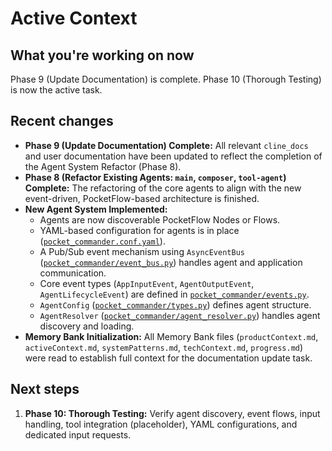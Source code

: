 # Active Context

## What you're working on now
Phase 9 (Update Documentation) is complete.
Phase 10 (Thorough Testing) is now the active task.

## Recent changes
- **Phase 9 (Update Documentation) Complete:** All relevant `cline_docs` and user documentation have been updated to reflect the completion of the Agent System Refactor (Phase 8).
- **Phase 8 (Refactor Existing Agents: `main`, `composer`, `tool-agent`) Complete:** The refactoring of the core agents to align with the new event-driven, PocketFlow-based architecture is finished.
- **New Agent System Implemented:**
    - Agents are now discoverable PocketFlow Nodes or Flows.
    - YAML-based configuration for agents is in place ([`pocket_commander.conf.yaml`](pocket_commander.conf.yaml:1)).
    - A Pub/Sub event mechanism using `AsyncEventBus` ([`pocket_commander/event_bus.py`](pocket_commander/event_bus.py:1)) handles agent and application communication.
    - Core event types (`AppInputEvent`, `AgentOutputEvent`, `AgentLifecycleEvent`) are defined in [`pocket_commander/events.py`](pocket_commander/events.py:1).
    - `AgentConfig` ([`pocket_commander/types.py`](pocket_commander/types.py:1)) defines agent structure.
    - `AgentResolver` ([`pocket_commander/agent_resolver.py`](pocket_commander/agent_resolver.py:1)) handles agent discovery and loading.
- **Memory Bank Initialization:** All Memory Bank files (`productContext.md`, `activeContext.md`, `systemPatterns.md`, `techContext.md`, `progress.md`) were read to establish full context for the documentation update task.

## Next steps
1.  **Phase 10: Thorough Testing:** Verify agent discovery, event flows, input handling, tool integration (placeholder), YAML configurations, and dedicated input requests.
